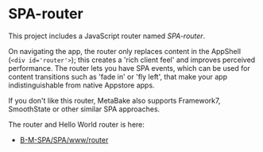 

# SPA-router

This project includes a JavaScript router named _SPA-router_.

On navigating the app, the router only replaces content in the AppShell (`<div id='router'>`); this creates a 'rich client feel' and improves perceived performance. The router lets you have SPA events, which can be used for content transitions such as 'fade in' or 'fly left', that make your app indistinguishable from native Appstore apps.

If you don't like this router, MetaBake also supports Framework7, SmoothState or other similar SPA approaches.


The router and Hello World router is here:

 - [B-M-SPA/SPA/www/router](https://github.com/metabake/B-M-SPA/tree/master/SPA/www/router)
